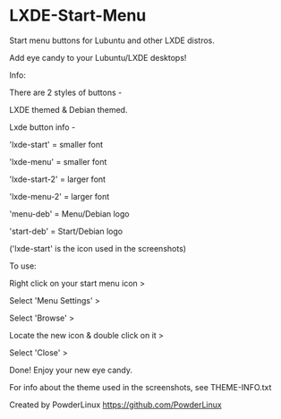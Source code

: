# LXDE-Start-Menu
Start menu buttons for Lubuntu and other LXDE distros.


Add eye candy to your Lubuntu/LXDE desktops!



Info:

There are 2 styles of buttons -

LXDE themed & Debian themed.

Lxde button info -

'lxde-start' = smaller font

'lxde-menu' = smaller font

'lxde-start-2' = larger font

'lxde-menu-2' = larger font

'menu-deb' = Menu/Debian logo

'start-deb' = Start/Debian logo

('lxde-start' is the icon used in the screenshots)



To use:

Right click on your start menu icon >

Select 'Menu Settings' >

Select 'Browse' >

Locate the new icon & double click on it >

Select 'Close' >

Done! Enjoy your new eye candy.



For info about the theme used in the screenshots, see THEME-INFO.txt

Created by PowderLinux
https://github.com/PowderLinux
